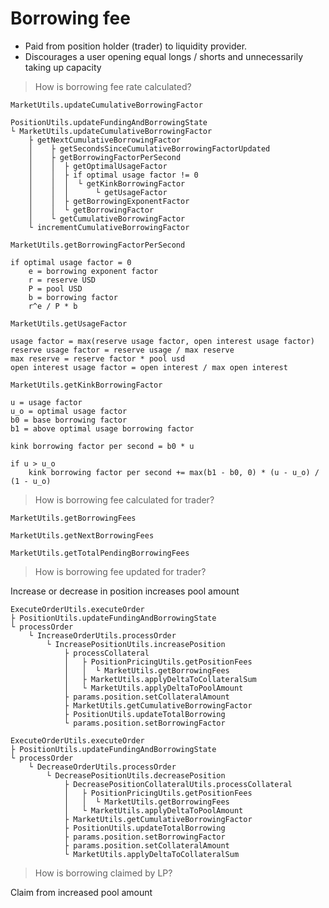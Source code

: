 # Borrowing fee

- Paid from position holder (trader) to liquidity provider.
- Discourages a user opening equal longs / shorts and unnecessarily taking up capacity

> How is borrowing fee rate calculated?

`MarketUtils.updateCumulativeBorrowingFactor`

```
PositionUtils.updateFundingAndBorrowingState
└ MarketUtils.updateCumulativeBorrowingFactor
    ├ getNextCumulativeBorrowingFactor
    │    ├ getSecondsSinceCumulativeBorrowingFactorUpdated
    │    ├ getBorrowingFactorPerSecond
    │    │  ├ getOptimalUsageFactor
    │    │  ├ if optimal usage factor != 0
    │    │  │  └ getKinkBorrowingFactor
    │    │  │      └ getUsageFactor
    │    │  ├ getBorrowingExponentFactor
    │    │  └ getBorrowingFactor
    │    └ getCumulativeBorrowingFactor
    └ incrementCumulativeBorrowingFactor
```

`MarketUtils.getBorrowingFactorPerSecond`

```
if optimal usage factor = 0
    e = borrowing exponent factor
    r = reserve USD
    P = pool USD
    b = borrowing factor
    r^e / P * b
```

`MarketUtils.getUsageFactor`

```
usage factor = max(reserve usage factor, open interest usage factor)
reserve usage factor = reserve usage / max reserve
max reserve = reserve factor * pool usd
open interest usage factor = open interest / max open interest
```

`MarketUtils.getKinkBorrowingFactor`

```
u = usage factor
u_o = optimal usage factor
b0 = base borrowing factor
b1 = above optimal usage borrowing factor

kink borrowing factor per second = b0 * u

if u > u_o
    kink borrowing factor per second += max(b1 - b0, 0) * (u - u_o) / (1 - u_o)
```

> How is borrowing fee calculated for trader?

`MarketUtils.getBorrowingFees`

`MarketUtils.getNextBorrowingFees`

`MarketUtils.getTotalPendingBorrowingFees`

> How is borrowing fee updated for trader?

Increase or decrease in position increases pool amount

```
ExecuteOrderUtils.executeOrder
├ PositionUtils.updateFundingAndBorrowingState
└ processOrder
    └ IncreaseOrderUtils.processOrder
        └ IncreasePositionUtils.increasePosition
            ├ processCollateral
            │   ├ PositionPricingUtils.getPositionFees
            │   │  └ MarketUtils.getBorrowingFees
            │   ├ MarketUtils.applyDeltaToCollateralSum
            │   └ MarketUtils.applyDeltaToPoolAmount
            ├ params.position.setCollateralAmount
            ├ MarketUtils.getCumulativeBorrowingFactor
            ├ PositionUtils.updateTotalBorrowing
            └ params.position.setBorrowingFactor

ExecuteOrderUtils.executeOrder
├ PositionUtils.updateFundingAndBorrowingState
└ processOrder
    └ DecreaseOrderUtils.processOrder
        └ DecreasePositionUtils.decreasePosition
            ├ DecreasePositionCollateralUtils.processCollateral
            │   ├ PositionPricingUtils.getPositionFees
            │   │  └ MarketUtils.getBorrowingFees
            │   └ MarketUtils.applyDeltaToPoolAmount
            ├ MarketUtils.getCumulativeBorrowingFactor
            ├ PositionUtils.updateTotalBorrowing
            ├ params.position.setBorrowingFactor
            ├ params.position.setCollateralAmount
            └ MarketUtils.applyDeltaToCollateralSum
```

> How is borrowing claimed by LP?

Claim from increased pool amount
